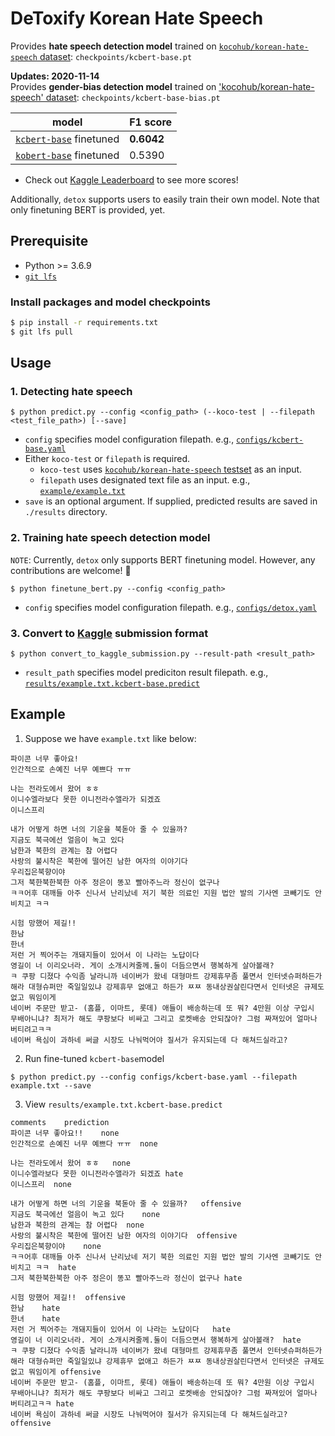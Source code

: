 # DeToxify Korean Hate Speech
Provides **hate speech detection model** trained on [`kocohub/korean-hate-speech` dataset](https://github.com/kocohub/korean-hate-speech): `checkpoints/kcbert-base.pt` <br>

**Updates: 2020-11-14** <br>
Provides **gender-bias detection model** trained on ['kocohub/korean-hate-speech' dataset](https://github.com/kocohub/korean-hate-speech): `checkpoints/kcbert-base-bias.pt` <br>

model | F1 score
-- | --
[`kcbert-base`](https://github.com/Beomi/KcBERT) finetuned | **0.6042**
[`kobert-base`](https://github.com/SKTBrain/KoBERT) finetuned | 0.5390

- Check out [Kaggle Leaderboard](https://www.kaggle.com/c/korean-hate-speech-detection/leaderboard) to see more scores!

Additionally, `detox` supports users to easily train their own model. Note that only finetuning BERT is provided, yet.

## Prerequisite
- Python >= 3.6.9
- [`git lfs`](https://git-lfs.github.com/)

### Install packages and model checkpoints
```bash
$ pip install -r requirements.txt
$ git lfs pull
```

## Usage
### 1. Detecting hate speech
```
$ python predict.py --config <config_path> (--koco-test | --filepath <test_file_path>) [--save]
```
- `config` specifies model configuration filepath. e.g., [`configs/kcbert-base.yaml`](configs/kcbert-base.yaml)
- Either `koco-test` or `filepath` is required. 
  - `koco-test` uses [`kocohub/korean-hate-speech` testset](https://github.com/kocohub/korean-hate-speech) as an input.
  - `filepath` uses designated text file as an input. e.g., [`example/example.txt`](example/example.txt)
- `save` is an optional argument. If supplied, predicted results are saved in `./results` directory.

### 2. Training hate speech detection model
`NOTE`: Currently, `detox` only supports BERT finetuning model. However, any contributions are welcome! :tada:
```
$ python finetune_bert.py --config <config_path>
```
- `config` specifies model configuration filepath. e.g., [`configs/detox.yaml`](configs/detox.yaml)

### 3. Convert to [Kaggle](https://www.kaggle.com/c/korean-hate-speech-detection) submission format
```
$ python convert_to_kaggle_submission.py --result-path <result_path>
```
- `result_path` specifies model prediciton result filepath. e.g., [`results/example.txt.kcbert-base.predict`](results/example.txt.kcbert-base.predict)

## Example

1. Suppose we have `example.txt` like below:
```
파이콘 너무 좋아요!
인간적으로 손예진 너무 예쁘다 ㅠㅠ

나는 전라도에서 왔어 ㅎㅎ
이니수엘라보다 못한 이니전라수앨라가 되겠죠
이니스프리

내가 어떻게 하면 너의 기운을 북돋아 줄 수 있을까?
지금도 북극에선 얼음이 녹고 있다
남한과 북한의 관계는 참 어렵다
사랑의 불시착은 북한에 떨어진 남한 여자의 이야기다
우리집은북향이야
그저 북한북한북한 아주 정은이 똥꼬 빨아주느라 정신이 없구나
ㅋㅋ어후 대깨들 아주 신나서 난리났네 저기 북한 의료인 지원 법안 발의 기사엔 코빼기도 안비치고 ㅋㅋ

시험 망했어 제길!!
한남
한녀
저런 거 찍어주는 개돼지들이 있어서 이 나라는 노답이다
영길이 너 이리오너라. 게이 소개시켜줄께.둘이 더듬으면서 행복하게 살아볼래?
ㅋ 쿠팡 디졌다 수익좀 날라니까 네이버가 왔네 대형마트 강제휴무좀 풀면서 인터넷슈퍼하든가 해라 대형슈퍼만 죽일일있냐 강제휴무 없애고 하든가 ㅉㅉ 동내상권살린다면서 인터넷은 규제도없고 뭐임이게
네이버 주문만 받고- (홈플, 이마트, 롯데) 애들이 배송하는데 또 뭐? 4만원 이상 구입시 무배아니냐? 최저가 해도 쿠팡보다 비싸고 그리고 로켓배송 안되잖아? 그럼 짜져있어 얼마나 버티려고ㅋㅋ
네이버 욕심이 과하네 써글 시장도 나눠먹어야 질서가 유지되는데 다 해쳐드실라고?
```

2. Run fine-tuned `kcbert-base`model
```
$ python predict.py --config configs/kcbert-base.yaml --filepath example.txt --save
```

3. View `results/example.txt.kcbert-base.predict`
```
comments    prediction
파이콘 너무 좋아요!!    none
인간적으로 손예진 너무 예쁘다 ㅠㅠ  none

나는 전라도에서 왔어 ㅎㅎ   none
이니수엘라보다 못한 이니전라수앨라가 되겠죠 hate
이니스프리  none

내가 어떻게 하면 너의 기운을 북돋아 줄 수 있을까?   offensive
지금도 북극에선 얼음이 녹고 있다    none
남한과 북한의 관계는 참 어렵다  none
사랑의 불시착은 북한에 떨어진 남한 여자의 이야기다  offensive
우리집은북향이야    none
ㅋㅋ어후 대깨들 아주 신나서 난리났네 저기 북한 의료인 지원 법안 발의 기사엔 코빼기도 안비치고 ㅋㅋ  hate
그저 북한북한북한 아주 정은이 똥꼬 빨아주느라 정신이 없구나 hate

시험 망했어 제길!!  offensive
한남    hate
한녀    hate
저런 거 찍어주는 개돼지들이 있어서 이 나라는 노답이다   hate
영길이 너 이리오너라. 게이 소개시켜줄께.둘이 더듬으면서 행복하게 살아볼래?  hate
ㅋ 쿠팡 디졌다 수익좀 날라니까 네이버가 왔네 대형마트 강제휴무좀 풀면서 인터넷슈퍼하든가 해라 대형슈퍼만 죽일일있냐 강제휴무 없애고 하든가 ㅉㅉ 동내상권살린다면서 인터넷은 규제도없고 뭐임이게 offensive
네이버 주문만 받고- (홈플, 이마트, 롯데) 애들이 배송하는데 또 뭐? 4만원 이상 구입시 무배아니냐? 최저가 해도 쿠팡보다 비싸고 그리고 로켓배송 안되잖아? 그럼 짜져있어 얼마나 버티려고ㅋㅋ hate
네이버 욕심이 과하네 써글 시장도 나눠먹어야 질서가 유지되는데 다 해쳐드실라고?  offensive
```
